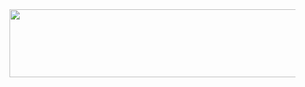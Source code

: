 

<a href="https://github.com/devxb/gitanimals">
  <img
    src="https://render.gitanimals.org/lines/Jina-stat"
    width="600"
    height="120"
  />
</a>
  
